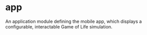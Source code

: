 # app

An application module defining the mobile app, which displays a configurable, interactable Game of
Life simulation.
